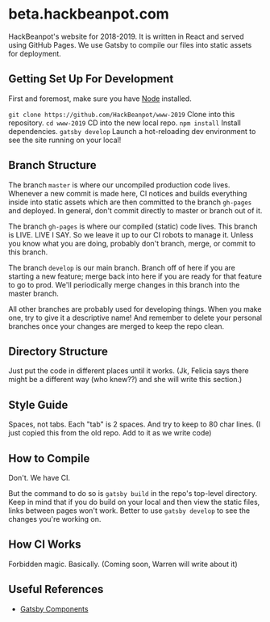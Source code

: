 # beta.hackbeanpot.com
HackBeanpot's website for 2018-2019. It is written in React and served using GitHub Pages. We use Gatsby to compile our files into static assets for deployment.


## Getting Set Up For Development
First and foremost, make sure you have [Node](https://nodejs.org) installed.

`git clone https://github.com/HackBeanpot/www-2019` Clone into this repository.
`cd www-2019` CD into the new local repo.
`npm install` Install dependencies.
`gatsby develop` Launch a hot-reloading dev environment to see the site running on your local!


## Branch Structure
The branch `master` is where our uncompiled production code lives. Whenever a new commit is made here, CI notices and builds everything inside into static assets which are then committed to the branch `gh-pages` and deployed. In general, don't commit directly to master or branch out of it.

The branch `gh-pages` is where our compiled (static) code lives. This branch is LIVE. LIVE I SAY. So we leave it up to our CI robots to manage it. Unless you know what you are doing, probably don't branch, merge, or commit to this branch.

The branch `develop` is our main branch. Branch off of here if you are starting a new feature; merge back into here if you are ready for that feature to go to prod. We'll periodically merge changes in this branch into the master branch.

All other branches are probably used for developing things. When you make one, try to give it a descriptive name! And remember to delete your personal branches once your changes are merged to keep the repo clean.


## Directory Structure
Just put the code in different places until it works. (Jk, Felicia says there might be a different way (who knew??) and she will write this section.)


## Style Guide
Spaces, not tabs.
Each "tab" is 2 spaces.
And try to keep to 80 char lines.
(I just copied this from the old repo. Add to it as we write code)


## How to Compile
Don't. We have CI.

But the command to do so is `gatsby build` in the repo's top-level directory. Keep in mind that if you do build on your local and then view the static files, links between pages won't work. Better to use `gatsby develop` to see the changes you're working on.


## How CI Works
Forbidden magic. Basically. (Coming soon, Warren will write about it)


## Useful References
* [Gatsby Components](https://www.gatsbyjs.org/docs/building-with-components/)
